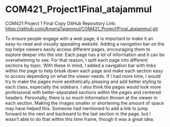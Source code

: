 # COM421_Project1Final_atajammul
COM421 Project 1 Final Copy
GitHub Repository Link: https://github.com/AmenaTajammul/COM421_Project1Final_atajammul.git


To ensure people engage with a web page, it is important to make it an easy-to-read and visually appealing website.
Adding a navigation bar on the top helps viewers easily access different pages, encouraging them to explore deeper into the site.
Each page has a lot of information and it can be overwhelming to see. For that reason, I split each page into different sections by topic.
With these in mind, I added a navigation bar with links within the page to help break down each page and make each section easy to access depending on what the viewer needs.
If I had more time, I would try to make the pages more aesthetically pleasing and add better styling to each class, especially the sidebars.
I also think the pages would look more professional with better-separated sections within the pages and centered headers.
Personally, there is so much information thrown at the viewer in each section.
Making the images smaller or shortening the amount of space may have helped this.
Someone had mentioned to add a link to jump forward to the next and backward to the last section in the page, but I wasn’t able to do that within this time frame, though it was a great idea.
